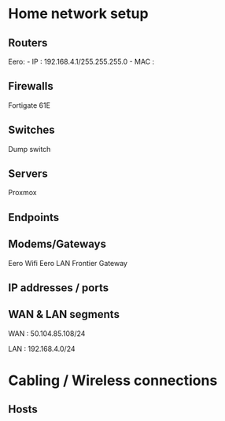 

# Home network setup 

## Routers

Eero:
    - IP : 192.168.4.1/255.255.255.0
    - MAC : 


## Firewalls

Fortigate 61E  

## Switches 

Dump switch 

## Servers 

Proxmox 


## Endpoints 

## Modems/Gateways 


Eero Wifi 
Eero LAN
Frontier Gateway 

## IP addresses / ports 

## WAN & LAN segments 

WAN : 50.104.85.108/24 

LAN : 192.168.4.0/24 

# Cabling / Wireless connections 


## Hosts 

